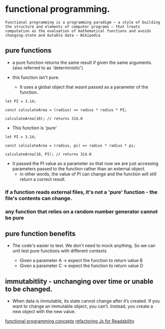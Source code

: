# functional programming. 
```
Functional programming is a programming paradigm — a style of building the structure and elements of computer programs — that treats computation as the evaluation of mathematical functions and avoids changing-state and mutable data — Wikipedia
```
## pure functions
- a pure function returns the same result if given the same arguments. (also referred to as 'deterministic')

- this function isn't pure. 
  - It uses a global object that wasnt passed as a parameter of the function. 

```
let PI = 3.14;

const calculateArea = (radius) => radius * radius * PI;

calculateArea(10); // returns 314.0
```

- This function is 'pure'
```
let PI = 3.14;

const calculateArea = (radius, pi) => radius * radius * pi;

calculateArea(10, PI); // returns 314.0
```
- It passed the PI value as a parameter so that now we are just accessing parameters passed to the function rather than an external object.  
  - in other words, the value of PI can change and the function will still return a correct result.

### If a function reads external files, it's not a 'pure' function - the file's contents can change. 
### any function that relies on a random number generator cannot be pure

## pure function benefits
- The code's easier to test. We don't need to mock anything. So we can unit test pure functions with different contexts
  
  - Given a parameter A → expect the function to return value B
  - Given a parameter C → expect the function to return value D



## immutabitlity - unchanging over time or unable to be changed. 
- When data is immutable, its state cannot change after it’s created. If you want to change an immutable object, you can’t. Instead, you create a new object with the new value.

[functional programming concepts](https://medium.com/the-renaissance-developer/concepts-of-functional-programming-in-javascript-6bc84220d2aa)
[refactoring Js for Readability](https://dev.to/healeycodes/refactoring-javascript-for-performance-and-readability-with-examples-1hec)
